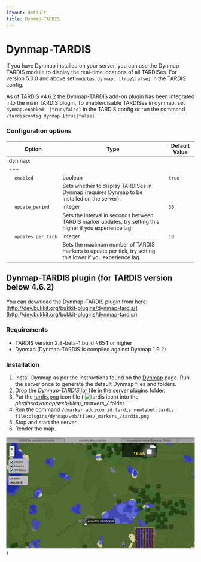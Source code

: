 ```yaml
---
layout: default
title: Dynmap-TARDIS
---
```


# Dynmap-TARDIS

If you have Dynmap installed on your server, you can use the Dynmap-TARDIS module to display the real-time locations of
all TARDISes. For version 5.0.0 and above set `modules.dynmap: [true\false]` in the TARDIS config.

As of TARDIS v4.6.2 the Dynmap-TARDIS add-on plugin has been integrated into the main TARDIS plugin. To enable/disable TARDISes
in dynmap, set `dynmap.enabled: [true\false]` in the TARDIS config or run the
command `/tardisconfig dynmap [true|false]`.

### Configuration options

| Option                                     | Type                                                                                                        | Default Value |
| ------------------------------------------ | ----------------------------------------------------------------------------------------------------------- | ------------- |
| dynmap:                                    |
| ---                                        |
| &nbsp;&nbsp;&nbsp;&nbsp;`enabled`          | boolean                                                                                                     | `true`        |
| &nbsp;                                     | Sets whether to display TARDISes in Dynmap (requires Dynmap to be installed on the server).                 |
| &nbsp;&nbsp;&nbsp;&nbsp;`update_period`    | integer                                                                                                     | `30`          |
| &nbsp;                                     | Sets the interval in seconds between TARDIS marker updates, try setting this higher if you experience lag.  |
| &nbsp;&nbsp;&nbsp;&nbsp;`updates_per_tick` | integer                                                                                                     | `10`          |
| &nbsp;                                     | Sets the maximum number of TARDIS markers to update per tick, try setting this lower if you experience lag. |

## Dynmap-TARDIS plugin (for TARDIS version below 4.6.2)

You can download the Dynmap-TARDIS plugin from
here: [http://dev.bukkit.org/bukkit-plugins/dynmap-tardis/](http://dev.bukkit.org/bukkit-plugins/dynmap-tardis/)

### Requirements

- TARDIS version 2.8-beta-1 build #654 or higher
- Dynmap (Dynmap-TARDIS is compiled against Dynmap 1.9.2)

### Installation

1. Install Dynmap as per the instructions found on the [Dynmap](http://dev.bukkit.org/bukkit-plugins/dynmap/) page. Run
   the server once to generate the default Dynmap files and folders.
2. Drop the _Dynmap-TARDIS.jar_ file in the server plugins folder.
3. Put the [tardis.png](https://github.com/eccentricdevotion/Dynmap-Tardis/blob/master/tardis.png?raw=true%0A) icon
   file ( ![tardis icon](https://github.com/eccentricdevotion/Dynmap-Tardis/blob/master/tardis.png?raw=true)) into the
   _plugins/dynmap/web/tiles/\_markers\_/_ folder.
4. Run the command `/dmarker addicon id:tardis newlabel:tardis file:plugins/dynmap/web/tiles/_markers_/tardis.png`
5. Stop and start the server.
6. Render the map.

![Dynmap-TARDIS](/images/docs/dynmap-tardis.jpg))

